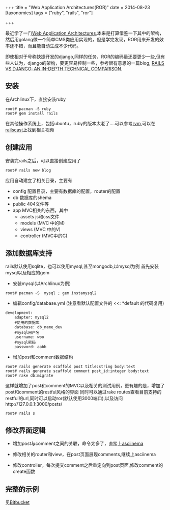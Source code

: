 +++
title = "Web Application Architectures(ROR)"
date = 2014-08-23
[taxonomies]
tags = ["ruby", "rails", "ror"]

+++

最近学了一门[Web Application Architectures](https://class.coursera.org/webapplications-002),本来是打算借鉴一下其中的架构，然后用golang做一个简单CMS类应用实现的，但是学完发现，ROR用来开发的效率还不错，而且能自动生成不少代码。

<!-- more -->

即使相对于号称快捷开发的django,同样的任务，ROR的编码量还要更少一些,但有些人认为，django的架构，要更容易控制一些，参考很有意思的一篇blog, [RAILS VS DJANGO: AN IN-DEPTH TECHNICAL COMPARISON](https://bernardopires.com/2014/03/rails-vs-django-an-in-depth-technical-comparison/).


## 安装
在Archlinux下，直接安装ruby

```
root# pacman -S ruby
root# gem install rails
```

在其他操作系统上，包括ubuntu，ruby的版本太老了....可以参考[rvm](http://rvm.io/rvm/install),可以在[railscast](http://railscasts.com/episodes/310-getting-started-with-rails)上找到相关视频

## 创建应用
安装完rails之后，可以直接创建应用了

```
root# rails new blog
```

应用自动建立了相关目录，主要有
* config 配置目录，主要有数据库的配置，router的配置    
* db 数据库的shema
* public 404文件等
* app MVC相关的东西，其中
    * assets js和css文件
    * models (MVC 中的M)
    * views (MVC 中的V)
    * controller  (MVC中的C)


## 添加数据库支持
rails默认使用sqlite，也可以使用mysql,甚至mongodb,以mysql为例
首先安装mysql以及相应的gem

* 安装mysql(以Archlinux为例)


```
root# pacman -S  mysql ; gem instamysql2
```

* 编辑config/database.yml  (注意看默认配置文件的 <<: \*default 的代码复用)


```
development:
    adapter: mysql2
    #使用的数据库
    database: db_name_dev
    #mysql用户名
    username: woo
    #mysql密码
    password: aabb
```
 
* 增加post和comment数据结构


```
root# rails generate scaffold post title:string body:text
root# rails generate scaffold comment post_id:integer body:text
root# rake db:migrate
```

这样就增加了post和comment的MVC以及相关的测试用例，更有趣的是，增加了post和comment的restful风格的界面
同时可以通过rake routes查看目前支持的restful的url,同时可以启动ror(默认使用3000端口),以及访问http://127.0.0.1:3000/posts/ 

```
root# rails s 
```

## 修改界面逻辑

* 增加post与comment之间的关联，命令太多了，直接上[asciinema](https://asciinema.org)
<script type="text/javascript" src="https://asciinema.org/a/11671.js" id="asciicast-11671" async></script>
* 修改相关的router和view，在post页面展现comments,继续上asciinema
<script type="text/javascript" src="https://asciinema.org/a/11672.js" id="asciicast-11672" async></script>
* 修改controller，每次提交comment之后重定向到post页面,修改comment的create函数
<script type="text/javascript" src="https://asciinema.org/a/11674.js" id="asciicast-11674" async></script>



## 完整的示例
见[Bitbucket](https://bitbucket.org/gaxxx/blog_ror)
